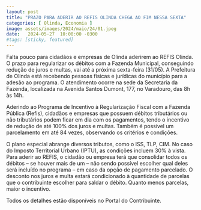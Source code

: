```yaml
---
layout: post
title: "PRAZO PARA ADERIR AO REFIS OLINDA CHEGA AO FIM NESSA SEXTA"
categories: [ Olinda, Economia ]
image: assets/images/2024/maio/24/01.jpeg
date:   2024-05-27  10:00:00 -0300
#tags: [sticky, featured]
---
```

Falta pouco para cidadãos e empresas de Olinda aderirem ao REFIS Olinda. O prazo para regularizar os débitos com a Fazenda Municipal, conseguindo redução de juros e multas, vai até a próxima sexta-feira (31/05). A Prefeitura de Olinda está recebendo pessoas físicas e jurídicas do município para a adesão ao programa. O atendimento ocorre na sede da Secretaria da Fazenda, localizada na Avenida Santos Dumont, 177, no Varadouro, das 8h às 14h.

Aderindo ao Programa de Incentivo à Regularização Fiscal com a Fazenda Pública (Refis), cidadãos e empresas que possuem débitos tributários ou não tributários podem ficar em dia com os pagamentos, tendo o incentivo de redução de até 100% dos juros e multas. Também é possível um parcelamento em até 84 vezes, observando os critérios e condições.

O plano especial abrange diversos tributos, como o ISS, TLP, CIM. No caso do Imposto Territorial Urbano (IPTU), as condições incluem 30% à vista. Para aderir ao REFIS, o cidadão ou empresa terá que consolidar todos os débitos – se houver mais de um – não sendo possível escolher qual deles será incluído no programa – em caso da opção de pagamento parcelado. O desconto nos juros e multa estará condicionado à quantidade de parcelas que o contribuinte escolher para saldar o débito. Quanto menos parcelas, maior o incentivo.

Todos os detalhes estão disponíveis no Portal do Contribuinte.
